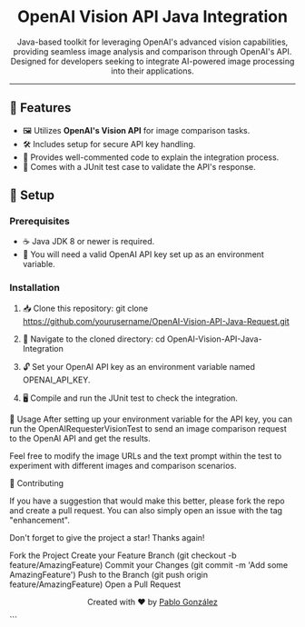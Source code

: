 <p align="center">
  <h1 align="center">OpenAI Vision API Java Integration</h1>
</p>

<p align="center">
  Java-based toolkit for leveraging OpenAI's advanced vision capabilities, providing seamless image analysis and comparison through OpenAI's API. Designed for developers seeking to integrate AI-powered image processing into their applications.
</p>

---

## 🌟 Features

- 🖼️ Utilizes **OpenAI's Vision API** for image comparison tasks.
- 🛠️ Includes setup for secure API key handling.
- 📝 Provides well-commented code to explain the integration process.
- 🧪 Comes with a JUnit test case to validate the API's response.

## 🔧 Setup

### Prerequisites

- ☕ Java JDK 8 or newer is required.
- 🔑 You will need a valid OpenAI API key set up as an environment variable.

### Installation

1. 📥 Clone this repository:
git clone https://github.com/yourusername/OpenAI-Vision-API-Java-Request.git

2. 📂 Navigate to the cloned directory:
cd OpenAI-Vision-API-Java-Integration

3. 🔓 Set your OpenAI API key as an environment variable named OPENAI_API_KEY.

4. 🖥️ Compile and run the JUnit test to check the integration.

📖 Usage
After setting up your environment variable for the API key, you can run the OpenAIRequesterVisionTest to send an image comparison request to the OpenAI API and get the results.

Feel free to modify the image URLs and the text prompt within the test to experiment with different images and comparison scenarios.

🤝 Contributing

If you have a suggestion that would make this better, please fork the repo and create a pull request. You can also simply open an issue with the tag "enhancement".

Don't forget to give the project a star! Thanks again!

Fork the Project
Create your Feature Branch (git checkout -b feature/AmazingFeature)
Commit your Changes (git commit -m 'Add some AmazingFeature')
Push to the Branch (git push origin feature/AmazingFeature)
Open a Pull Request

<p align="center">
  Created with ❤️ by <a href="https://github.com/pablogzalez">Pablo González</a>
</p>
```

